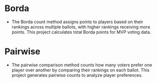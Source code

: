 # Borda
  - The Borda count method assigns points to players based on their rankings across multiple ballots, with higher rankings receiving more points. This project calculates total Borda points for MVP voting data.

# Pairwise
  - The pairwise comparison method counts how many voters prefer one player over another by comparing their rankings on each ballot. This project generates pairwise counts to analyze player preferences.

